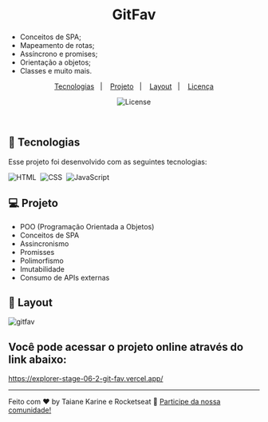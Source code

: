 <h1 align="center"> GitFav </h1>

<p align="center">

- Conceitos de SPA;
- Mapeamento de rotas;
- Assíncrono e promises;
- Orientação a objetos;
- Classes e muito mais.

<p align="center">
  <a href="#-tecnologias">Tecnologias</a>&nbsp;&nbsp;&nbsp;|&nbsp;&nbsp;&nbsp;
  <a href="#-projeto">Projeto</a>&nbsp;&nbsp;&nbsp;|&nbsp;&nbsp;&nbsp;
  <a href="#-layout">Layout</a>&nbsp;&nbsp;&nbsp;|&nbsp;&nbsp;&nbsp;
  <a href="#memo-licença">Licença</a>
</p>

<p align="center">
  <img alt="License" src="https://img.shields.io/static/v1?label=license&message=MIT&color=49AA26&labelColor=000000">
</p>

<br>

## 🚀 Tecnologias

Esse projeto foi desenvolvido com as seguintes tecnologias:

![HTML](https://img.shields.io/badge/-HTML-05122A?style=flat&logo=HTML5)&nbsp;
![CSS](https://img.shields.io/badge/-CSS-05122A?style=flat&logo=CSS3&logoColor=1572B6)&nbsp;
![JavaScript](https://img.shields.io/badge/-JavaScript-05122A?style=flat&logo=javascript)&nbsp;

## 💻 Projeto

- POO (Programação Orientada a Objetos)
- Conceitos de SPA
- Assincronismo
- Promisses
- Polimorfismo
- Imutabilidade
- Consumo de APIs externas


## 🔖 Layout

![gitfav](https://user-images.githubusercontent.com/94652702/200237593-2caaffff-bc4c-4a5c-8e5a-c481a603a51f.png)

##  Você pode acessar o projeto online através do link abaixo:
https://explorer-stage-06-2-git-fav.vercel.app/


---

Feito com ♥ by Taiane Karine e Rocketseat :wave: [Participe da nossa comunidade!](https://discord.gg/rocketseat)
